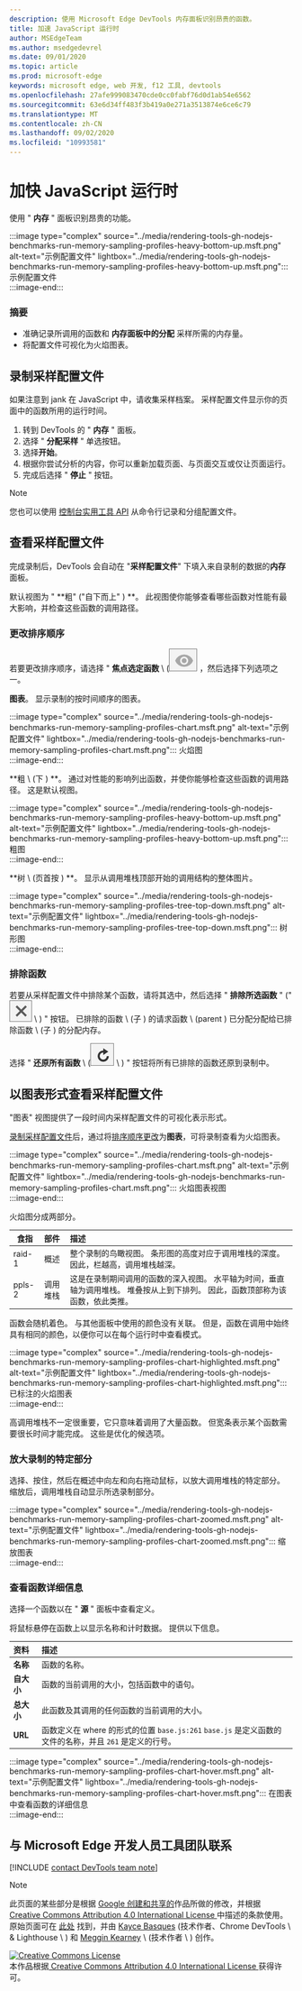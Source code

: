 ```yaml
---
description: 使用 Microsoft Edge DevTools 内存面板识别昂贵的函数。
title: 加速 JavaScript 运行时
author: MSEdgeTeam
ms.author: msedgedevrel
ms.date: 09/01/2020
ms.topic: article
ms.prod: microsoft-edge
keywords: microsoft edge, web 开发, f12 工具, devtools
ms.openlocfilehash: 27afe999083470cde0cc0fabf76d0d1ab54e6562
ms.sourcegitcommit: 63e6d34ff483f3b419a0e271a3513874e6ce6c79
ms.translationtype: MT
ms.contentlocale: zh-CN
ms.lasthandoff: 09/02/2020
ms.locfileid: "10993581"
---
```

<!-- Copyright Kayce Basques and Meggin Kearney

   Licensed under the Apache License, Version 2.0 (the "License");
   you may not use this file except in compliance with the License.
   You may obtain a copy of the License at

       https://www.apache.org/licenses/LICENSE-2.0

   Unless required by applicable law or agreed to in writing, software
   distributed under the License is distributed on an "AS IS" BASIS,
   WITHOUT WARRANTIES OR CONDITIONS OF ANY KIND, either express or implied.
   See the License for the specific language governing permissions and
   limitations under the License. -->

# 加快 JavaScript 运行时  

使用 " **内存** " 面板识别昂贵的功能。  

:::image type="complex" source="../media/rendering-tools-gh-nodejs-benchmarks-run-memory-sampling-profiles-heavy-bottom-up.msft.png" alt-text="示例配置文件" lightbox="../media/rendering-tools-gh-nodejs-benchmarks-run-memory-sampling-profiles-heavy-bottom-up.msft.png":::
   示例配置文件  
:::image-end:::  

### 摘要  

*   准确记录所调用的函数和 **内存面板中的分配** 采样所需的内存量。  
*   将配置文件可视化为火焰图表。  
    
## 录制采样配置文件  

如果注意到 jank 在 JavaScript 中，请收集采样档案。  采样配置文件显示你的页面中的函数所用的运行时间。  

1.  转到 DevTools 的 " **内存** " 面板。  
1.  选择 " **分配采样** " 单选按钮。  
1.  选择**开始**。  
1.  根据你尝试分析的内容，你可以重新加载页面、与页面交互或仅让页面运行。  
1.  完成后选择 " **停止** " 按钮。  
    
> [!NOTE]
> 您也可以使用 [控制台实用工具 API][DevtoolsConsoleUtilities] 从命令行记录和分组配置文件。  

## 查看采样配置文件  

完成录制后，DevTools 会自动在 "**采样配置文件**" 下填入来自录制的数据的**内存**面板。  

默认视图为 " **粗" ("自下而上" ) **。  此视图使你能够查看哪些函数对性能有最大影响，并检查这些函数的调用路径。  

### 更改排序顺序  

若要更改排序顺序，请选择 " **焦点选定函数** \ (![ 焦点选定函数 \ ) 图标" 旁边的下拉菜单 ][ImageFocusIcon] ，然后选择下列选项之一。

**图表**。  显示录制的按时间顺序的图表。  

:::image type="complex" source="../media/rendering-tools-gh-nodejs-benchmarks-run-memory-sampling-profiles-chart.msft.png" alt-text="示例配置文件" lightbox="../media/rendering-tools-gh-nodejs-benchmarks-run-memory-sampling-profiles-chart.msft.png":::
   火焰图  
:::image-end:::  

**粗 \ (下 ) **。  通过对性能的影响列出函数，并使你能够检查这些函数的调用路径。  这是默认视图。  

:::image type="complex" source="../media/rendering-tools-gh-nodejs-benchmarks-run-memory-sampling-profiles-heavy-bottom-up.msft.png" alt-text="示例配置文件" lightbox="../media/rendering-tools-gh-nodejs-benchmarks-run-memory-sampling-profiles-heavy-bottom-up.msft.png":::
   粗图  
:::image-end:::  

**树 \ (页首按 ) **。  显示从调用堆栈顶部开始的调用结构的整体图片。  

:::image type="complex" source="../media/rendering-tools-gh-nodejs-benchmarks-run-memory-sampling-profiles-tree-top-down.msft.png" alt-text="示例配置文件" lightbox="../media/rendering-tools-gh-nodejs-benchmarks-run-memory-sampling-profiles-tree-top-down.msft.png":::
   树形图  
:::image-end:::  

### 排除函数  

若要从采样配置文件中排除某个函数，请将其选中，然后选择 " **排除所选函数** \" (" ![ 排除所选函数 ][ImageExcludeIcon] \ ) " 按钮。  已排除的函数 \ (子 ) 的请求函数 \ (parent ) 已分配分配给已排除函数 \ (子 ) 的分配内存。  

选择 " **还原所有函数** \ (![ 还原所有函数 ][ImageRestoreIcon] \ ) " 按钮将所有已排除的函数还原到录制中。  

## 以图表形式查看采样配置文件  

"图表" 视图提供了一段时间内采样配置文件的可视化表示形式。  

[录制采样配置文件](#record-a-sampling-profile)后，通过将[排序顺序更改](#change-sort-order)为**图表**，可将录制查看为火焰图表。  

:::image type="complex" source="../media/rendering-tools-gh-nodejs-benchmarks-run-memory-sampling-profiles-chart.msft.png" alt-text="示例配置文件" lightbox="../media/rendering-tools-gh-nodejs-benchmarks-run-memory-sampling-profiles-chart.msft.png":::
   火焰图表视图  
:::image-end:::  

火焰图分成两部分。  

| 食指 | 部件 | 描述 |  
| --- |:--- |:--- |  
| raid-1 | 概述 | 整个录制的鸟瞰视图。  条形图的高度对应于调用堆栈的深度。  因此，栏越高，调用堆栈越深。  |  
| ppls-2 | 调用堆栈 | 这是在录制期间调用的函数的深入视图。  水平轴为时间，垂直轴为调用堆栈。  堆叠按从上到下排列。  因此，函数顶部称为该函数，依此类推。  |  

函数会随机着色。  与其他面板中使用的颜色没有关联。  但是，函数在调用中始终具有相同的颜色，以便你可以在每个运行时中查看模式。  

:::image type="complex" source="../media/rendering-tools-gh-nodejs-benchmarks-run-memory-sampling-profiles-chart-highlighted.msft.png" alt-text="示例配置文件" lightbox="../media/rendering-tools-gh-nodejs-benchmarks-run-memory-sampling-profiles-chart-highlighted.msft.png":::
   已标注的火焰图表  
:::image-end:::  

高调用堆栈不一定很重要，它只意味着调用了大量函数。  但宽条表示某个函数需要很长时间才能完成。  这些是优化的候选项。  

### 放大录制的特定部分  

选择、按住，然后在概述中向左和向右拖动鼠标，以放大调用堆栈的特定部分。  缩放后，调用堆栈自动显示所选录制部分。  

:::image type="complex" source="../media/rendering-tools-gh-nodejs-benchmarks-run-memory-sampling-profiles-chart-zoomed.msft.png" alt-text="示例配置文件" lightbox="../media/rendering-tools-gh-nodejs-benchmarks-run-memory-sampling-profiles-chart-zoomed.msft.png":::
   缩放图表  
:::image-end:::  

### 查看函数详细信息  

选择一个函数以在 " **源** " 面板中查看定义。  

将鼠标悬停在函数上以显示名称和计时数据。  提供以下信息。  

| 资料 | 描述 |  
|:--- |:--- |  
| **名称** | 函数的名称。  |  
| **自大小** | 函数的当前调用的大小，包括函数中的语句。  |  
| **总大小** | 此函数及其调用的任何函数的当前调用的大小。  |  
| **URL** | 函数定义在 where 的形式的位置 `base.js:261` `base.js` 是定义函数的文件的名称，并且 `261` 是定义的行号。  |  
<!--*   **Aggregated self time**.  Aggregate time for all invocations of the function across the recording, not including functions called by this function.  -->  
<!--*   **Aggregated total time**.  Aggregate total time for all invocations of the function, including functions called by this function.  -->  
<!--*   **Not optimized**.  If the profiler has detected a potential optimization for the function it lists it here.  -->  

:::image type="complex" source="../media/rendering-tools-gh-nodejs-benchmarks-run-memory-sampling-profiles-chart-hover.msft.png" alt-text="示例配置文件" lightbox="../media/rendering-tools-gh-nodejs-benchmarks-run-memory-sampling-profiles-chart-hover.msft.png":::
   在图表中查看函数的详细信息  
:::image-end:::  

## 与 Microsoft Edge 开发人员工具团队联系  

[!INCLUDE [contact DevTools team note](../includes/contact-devtools-team-note.md)]  

<!-- image links -->  

[ImageExcludeIcon]: ../media/exclude-icon.msft.png  
[ImageFocusIcon]: ../media/focus-icon.msft.png  
[ImageRestoreIcon]: ../media/restore-icon.msft.png  

<!-- links -->  

[DevtoolsConsoleUtilities]: ../console/utilities.md "控制台实用工具 API 参考 |Microsoft 文档"  
[DevtoolsConsoleUtilitiesProfile]: ../console/utilities.md#profile "配置文件-控制台实用工具 API 参考 |Microsoft 文档"  
[DevtoolsConsoleUtilitiesProfileEnd]: ../console/utilities.md#profileend "profileEnd-控制台实用工具 API 参考 |Microsoft 文档"  

> [!NOTE]
> 此页面的某些部分是根据 [Google 创建和共享的][GoogleSitePolicies]作品所做的修改，并根据[ Creative Commons Attribution 4.0 International License ][CCA4IL]中描述的条款使用。  
> 原始页面可在 [此处](https://developers.google.com/web/tools/chrome-devtools/rendering-tools/js-execution) 找到，并由 [Kayce Basques][KayceBasques] (技术作者、Chrome DevTools \ & Lighthouse \ ) 和 [Meggin Kearney][MegginKearney] \ (技术作者 \ ) 创作。  

[![Creative Commons License][CCby4Image]][CCA4IL]  
本作品根据[ Creative Commons Attribution 4.0 International License ][CCA4IL]获得许可。  

[CCA4IL]: https://creativecommons.org/licenses/by/4.0  
[CCby4Image]: https://i.creativecommons.org/l/by/4.0/88x31.png  
[GoogleSitePolicies]: https://developers.google.com/terms/site-policies  
[KayceBasques]: https://developers.google.com/web/resources/contributors/kaycebasques  
[MegginKearney]: https://developers.google.com/web/resources/contributors/megginkearney  
